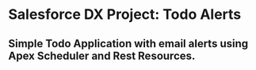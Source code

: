 # Salesforce DX Project: Todo Alerts

## Simple Todo Application with email alerts using Apex Scheduler and Rest Resources.
